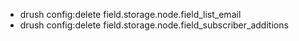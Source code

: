 - drush config:delete field.storage.node.field_list_email
- drush config:delete field.storage.node.field_subscriber_additions
